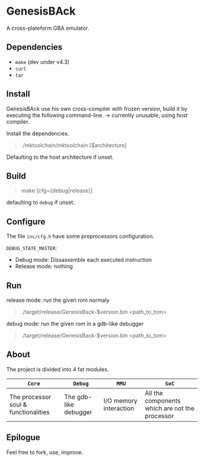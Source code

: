 # GenesisBAck

A cross-plateform GBA emulator.

## Dependencies

  * `make` (dev under v4.3)
  * `curl`
  * `tar`

## Install

GenesisBAck use his own cross-compiler with frozen version, build it by executing the following command-line. -> currently unusable, using host compiler.

Install the dependencies.

>   ./mktoolchain/mktoolchain [$architecture]

Defaulting to the host architecture if unset.

## Build

>   make [cfg={debug|release}]

defaulting to `debug` if unset.

## Configure

The file `inc/cfg.h` have some preprocessors configuration.

`DEBUG_STATE_MASTER`:
  * Debug mode: Dissassemble each executed instruction
  * Release mode: nothing

## Run

release mode: run the given rom normaly

>   ./target/release/GenesisBack-$version.bin <path_to_tom>

debug mode: run the given rom in a gdb-like debugger

>   ./target/release/GenesisBack-$version.bin <path_to_tom>

## About

The project is divided into 4 fat modules.

| `Core`                               | `Debug`                  | `MMU`                   | `SoC`                                          |
|--------------------------------------|--------------------------|-------------------------|------------------------------------------------|
| The processor soul & functionalities | The gdb-like debugger    |  I/O memory interaction | All the components which are not the processor |

## Epilogue

Feel free to fork, use, improve.
